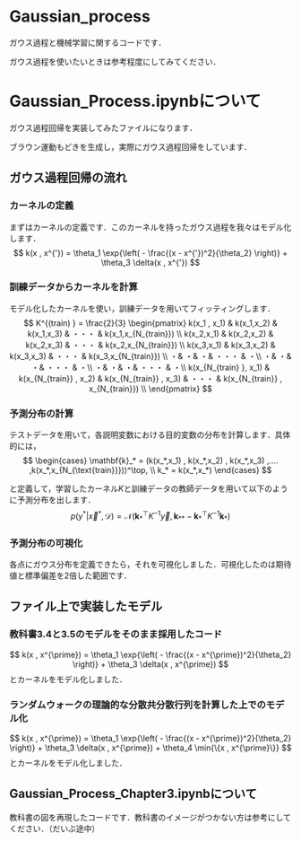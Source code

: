 # Gaussian_process
ガウス過程と機械学習に関するコードです．

ガウス過程を使いたいときは参考程度にしてみてください．

# Gaussian_Process.ipynbについて
ガウス過程回帰を実装してみたファイルになります．

ブラウン運動もどきを生成し，実際にガウス過程回帰をしています．

## ガウス過程回帰の流れ
### カーネルの定義
まずはカーネルの定義です．このカーネルを持ったガウス過程を我々はモデル化します．
$$
k(x , x^{'}) = \theta_1 \exp{\left( - \frac{(x - x^{'})^2}{\theta_2} \right)} + \theta_3 \delta(x , x^{'})
$$

### 訓練データからカーネルを計算
モデル化したカーネルを使い，訓練データを用いてフィッティングします．
$$
K^{(train) } = 
\frac{2}{3}
\begin{pmatrix}
k(x_1 , x_1) & k(x_1,x_2) & k(x_1,x_3) & ・・・ & k(x_1,x_{N_{train}}) \\
k(x_2,x_1)  & k(x_2,x_2) & k(x_2,x_3) & ・・・ & k(x_2,x_{N_{train}})  \\
k(x_3,x_1)  & k(x_3,x_2) & k(x_3,x_3) & ・・・ & k(x_3,x_{N_{train}}) \\
・& ・& ・& ・・・ & ・\\
・& ・& ・& ・・・ & ・\\
・& ・& ・& ・・・ & ・\\
k(x_{N_{train} }, x_1) & k(x_{N_{train}} , x_2) & k(x_{N_{train}} , x_3) & ・・・ & k(x_{N_{train}} , x_{N_{train}}) \\
\end{pmatrix}
$$

### 予測分布の計算
テストデータを用いて，各説明変数における目的変数の分布を計算します．具体的には，
$$
\begin{cases}
    \mathbf{k}_* = (k(x_*,x_1) , k(x_*,x_2) , k(x_*,x_3) ,.... ,k(x_*,x_{N_{\text{train}}}))^\top, \\
    k_* = k(x_*,x_*)
\end{cases}
$$

と定義して，学習したカーネル$K$と訓練データの教師データを用いて以下のように予測分布を出します．
$$
p(y^{*} | \vec{x}^{*} ,\mathcal{D}) = \mathcal{N} (\textbf{k}^{\top}_* K^{-1} \vec{y} , \textbf{k}_{**} - \textbf{k}^{\top}_* K^{-1} \textbf{k}_*)
$$

### 予測分布の可視化
各点にガウス分布を定義できたら，それを可視化しました．可視化したのは期待値と標準偏差を2倍した範囲です．
## ファイル上で実装したモデル
### 教科書3.4と3.5のモデルをそのまま採用したコード
$$
k(x , x^{\prime}) = \theta_1 \exp{\left( - \frac{(x - x^{\prime})^2}{\theta_2} \right)} + \theta_3 \delta(x , x^{\prime}) 
$$
とカーネルをモデル化しました．
### ランダムウォークの理論的な分散共分散行列を計算した上でのモデル化
$$
k(x , x^{\prime}) = \theta_1 \exp{\left( - \frac{(x - x^{\prime})^2}{\theta_2} \right)} + \theta_3 \delta(x , x^{\prime}) + \theta_4 \min{\{x , x^{\prime}\}}
$$
とカーネルをモデル化しました．
## Gaussian_Process_Chapter3.ipynbについて
教科書の図を再現したコードです．教科書のイメージがつかない方は参考にしてください．（だいぶ途中）
